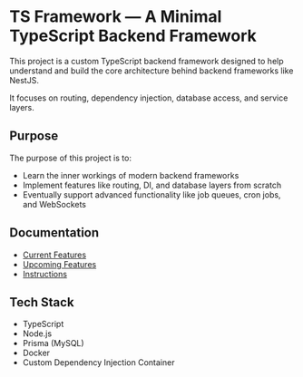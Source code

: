 # TS Framework — A Minimal TypeScript Backend Framework

This project is a custom TypeScript backend framework designed to help understand and build the core architecture behind backend frameworks like NestJS.

It focuses on routing, dependency injection, database access, and service layers.

## Purpose

The purpose of this project is to:

- Learn the inner workings of modern backend frameworks
- Implement features like routing, DI, and database layers from scratch
- Eventually support advanced functionality like job queues, cron jobs, and WebSockets

## Documentation

- [Current Features](./docs/CURRENT_FEATURES.md)
- [Upcoming Features](./docs/UPCOMING_FEATURES.md)
- [Instructions](./docs/INSTRUCTIONS.md)

## Tech Stack

- TypeScript
- Node.js
- Prisma (MySQL)
- Docker
- Custom Dependency Injection Container
